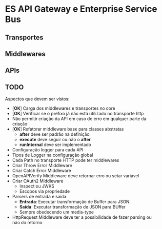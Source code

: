 # ES API Gateway e Enterprise Service Bus

## Transportes

## Middlewares

## APIs

## TODO

Aspectos que devem ser vistos:

- [**OK**] Carga dos middlewares e transportes no core
- [**OK**] Verificar se o prefixo já não está utilizado no transporte http
- Não permitir criação da API em caso de erro em qualquer parte da criação
- [**OK**] Refatorar middleware base para classes abstratas
  - **after** deve ser padrão na definição
  - **execute** deve seguir ou não o **after**
  - **runInternal** deve ser implementado
- Configuração logger para cada API
- Tipos de Logger na configuração global
- Cada Path no transporte HTTP pode ter middlewares
- Criar Throw Error Middleware
- Criar Catch Error Middleware
- OpenAPIVerify Middleware deve retornar erro ou setar variável
- Criar OAuth2 Middleware
  - Inspect ou JWKS
  - Escopos via propriedade
- Parsers de entrada e saída
  - **Entrada**: Executar transformação de Buffer para JSON
  - **Saída**: Executar transformação de JSON para BUffer
  - Sempre obedecendo um media-type
- HttpRequest Middleware deve ter a possibilidade de fazer parsing ou não do retorno

